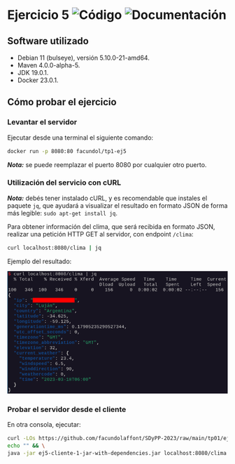 # Ejercicio 5 <picture><img alt="Código" src="https://img.shields.io/badge/C%C3%B3digo-%E2%9C%94-success"></picture> <picture><img alt="Documentación" src="https://img.shields.io/badge/Documentaci%C3%B3n-%E2%9C%94-success"></picture>
## Software utilizado

+ Debian 11 (bulseye), versión 5.10.0-21-amd64.
+ Maven 4.0.0-alpha-5.
+ JDK 19.0.1.
+ Docker 23.0.1.

## Cómo probar el ejercicio

### Levantar el servidor

Ejecutar desde una terminal el siguiente comando:

```sh
docker run -p 8080:80 facundol/tp1-ej5
```

**_Nota:_** se puede reemplazar el puerto 8080 por cualquier otro puerto.

### Utilización del servicio con cURL

**_Nota:_** debés tener instalado cURL, y es recomendable que instales el paquete `jq`, que ayudará a visualizar el resultado en formato JSON de forma más legible: `sudo apt-get install jq`.

Para obtener información del clima, que será recibida en formato JSON, realizar una petición HTTP GET al servidor, con endpoint `/clima`:

```sh
curl localhost:8080/clima | jq
```

Ejemplo del resultado:

<center>

![Ejemplo del servicio](img/ejemplo.png "Ejemplo del servicio.")

</center>

### Probar el servidor desde el cliente

En otra consola, ejecutar:

```sh
curl -LOs https://github.com/facundolaffont/SDyPP-2023/raw/main/tp01/ej5/cliente/target/ej5-cliente-1-jar-with-dependencies.jar && \
echo "" && \
java -jar ej5-cliente-1-jar-with-dependencies.jar localhost:8080/clima | jq
```

